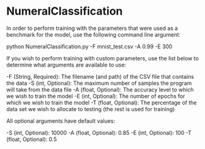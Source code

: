 # NumeralClassification

In order to perform training with the parameters that were used as a benchmark for the model, use the following command line argument:

python NumeralClassification.py -F mnist_test.csv -A 0.99 -E 300

If you wish to perform training with custom parameters, use the list below to determine what arguments are available to use:

-F (String, Required):  The filename (and path) of the CSV file that contains the data
-S (int, Optional):     The maximum number of samples the program will take from the data file
-A (float, Optional):   The accuracy level to which we wish to train the model
-E (int, Optional):     The number of epochs for which we wish to train the model
-T (float, Optional):   The percentage of the data set we wish to allocate to testing (the rest is used for training)

All optional arguments have default values:

-S (int, Optional):     10000
-A (float, Optional):   0.85
-E (int, Optional):     100
-T (float, Optional):   0.5
